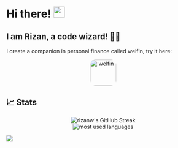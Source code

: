 <!--
**rizanw/rizanw** is a ✨ _special_ ✨ repository because its `README.md` (this file) appears on your GitHub profile.

Here are some ideas to get you started:

- 🔭 I’m currently working on ...
- 🌱 I’m currently learning ...
- 👯 I’m looking to collaborate on ...
- 🤔 I’m looking for help with ...
- 💬 Ask me about ...
- 📫 How to reach me: ...
- 😄 Pronouns: ...
- ⚡ Fun fact: ...
-->

# Hi there! <img src="https://media.giphy.com/media/hvRJCLFzcasrR4ia7z/giphy.gif" width="29px" height="29px"> 

## I am Rizan, a **code wizard**! 🧙‍♂️

I create a companion in personal finance called welfin, try it here:

<div align="center">
<a href="https://welfin.rzndwb.xyz/download" target="_blank" class="store-button">
<img src="https://welfin.rzndwb.xyz/assets/images/icon.webp" alt="welfin" style="height: 68px;border-radius: 20%;display: block;margin: 0 auto;">
</a>
</div>

## 📈 Stats

<div align="center">
    <img src="https://streak-stats.demolab.com/?user=rizanw&theme=highcontrast&hide_border=true&border_radius=5&card_width=650&card_height=170" alt="rizanw's GitHub Streak">
    <br />
    <img src="https://github-readme-stats.vercel.app/api/top-langs/?username=rizanw&layout=compact&card_width=650&theme=vision-friendly-dark&exclude_repo=medlog,volunteerio,idy,nduwe-gawe,pweb_shortenerLink,git-webhook-automation&hide=html,css,javascript,jupyter%20notebook&size_weight=0.1&show_icons=true&hide_border=true" alt="most used languages" />
    <br />
</div> 


![](https://hit.yhype.me/github/profile?user_id=32553461) 

